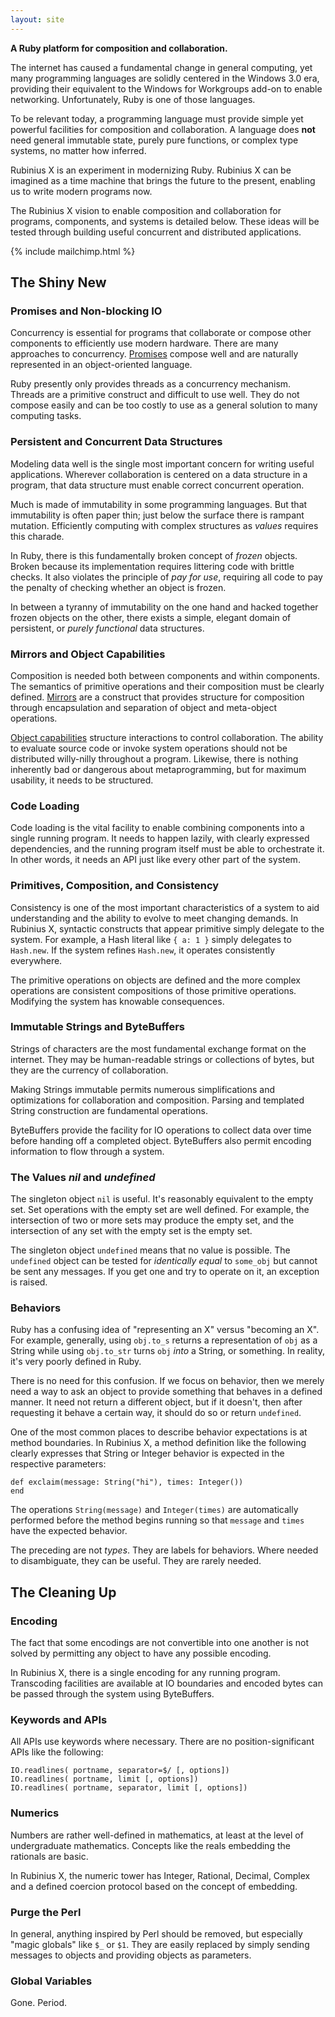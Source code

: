 ```yaml
---
layout: site
---
```


**A Ruby platform for composition and collaboration.**

The internet has caused a fundamental change in general computing, yet many
programming languages are solidly centered in the Windows 3.0 era,
providing their equivalent to the Windows for Workgroups add-on to enable
networking. Unfortunately, Ruby is one of those languages.

To be relevant today, a programming language must provide simple yet powerful
facilities for composition and collaboration. A language does **not** need
general immutable state, purely pure functions, or complex type systems, no
matter how inferred.

Rubinius X is an experiment in modernizing Ruby. Rubinius X can be imagined as
a time machine that brings the future to the present, enabling us to write
modern programs now.

The Rubinius X vision to enable composition and collaboration for programs,
components, and systems is detailed below. These ideas will be tested through
building useful concurrent and distributed applications.

{% include mailchimp.html %}

## The Shiny New

### Promises and Non-blocking IO

Concurrency is essential for programs that collaborate or compose other
components to efficiently use modern hardware. There are many approaches to
concurrency. [Promises](http://en.wikipedia.org/wiki/Futures_and_promises)
compose well and are naturally represented in an object-oriented language.

Ruby presently only provides threads as a concurrency mechanism. Threads are a
primitive construct and difficult to use well. They do not compose easily and
can be too costly to use as a general solution to many computing tasks.

### Persistent and Concurrent Data Structures

Modeling data well is the single most important concern for writing useful
applications. Wherever collaboration is centered on a data structure in a
program, that data structure must enable correct concurrent operation.

Much is made of immutability in some programming languages. But that
immutability is often paper thin; just below the surface there is rampant
mutation. Efficiently computing with complex structures as _values_ requires
this charade.

In Ruby, there is this fundamentally broken concept of _frozen_ objects. Broken
because its implementation requires littering code with brittle checks. It also
violates the principle of _pay for use_, requiring all code to pay the penalty
of checking whether an object is frozen.

In between a tyranny of immutability on the one hand and hacked together frozen
objects on the other, there exists a simple, elegant domain of persistent, or
_purely functional_ data structures.

### Mirrors and Object Capabilities

Composition is needed both between components and within components. The
semantics of primitive operations and their composition must be clearly
defined. [Mirrors](http://bracha.org/mirrors.pdf) are a construct that
provides structure for composition through encapsulation and separation of
object and meta-object operations.

[Object capabilities](http://en.wikipedia.org/wiki/Object-capability_model)
structure interactions to control collaboration. The ability to evaluate source
code or invoke system operations should not be distributed willy-nilly
throughout a program. Likewise, there is nothing inherently bad or dangerous
about metaprogramming, but for maximum usability, it needs to be structured.

### Code Loading

Code loading is the vital facility to enable combining components into a single
running program. It needs to happen lazily, with clearly expressed
dependencies, and the running program itself must be able to orchestrate it. In
other words, it needs an API just like every other part of the system.

### Primitives, Composition, and Consistency

Consistency is one of the most important characteristics of a system to aid
understanding and the ability to evolve to meet changing demands. In Rubinius
X, syntactic constructs that appear primitive simply delegate to the system.
For example, a Hash literal like `{ a: 1 }` simply delegates to `Hash.new`. If
the system refines `Hash.new`, it operates consistently everywhere.

The primitive operations on objects are defined and the more complex operations
are consistent compositions of those primitive operations. Modifying the system
has knowable consequences.

### Immutable Strings and ByteBuffers

Strings of characters are the most fundamental exchange format on the internet.
They may be human-readable strings or collections of bytes, but they are the
currency of collaboration.

Making Strings immutable permits numerous simplifications and optimizations for
collaboration and composition. Parsing and templated String construction are
fundamental operations.

ByteBuffers provide the facility for IO operations to collect data over time
before handing off a completed object. ByteBuffers also permit encoding
information to flow through a system.

### The Values _nil_ and _undefined_

The singleton object `nil` is useful. It's reasonably equivalent to the empty
set. Set operations with the empty set are well defined. For example, the
intersection of two or more sets may produce the empty set, and the
intersection of any set with the empty set is the empty set.

The singleton object `undefined` means that no value is possible. The
`undefined` object can be tested for _identically equal_ to `some_obj` but
cannot be sent any messages. If you get one and try to operate on it, an
exception is raised.

### Behaviors

Ruby has a confusing idea of "representing an X" versus "becoming an X". For
example, generally, using `obj.to_s` returns a representation of `obj` as a
String while using `obj.to_str` turns `obj` _into_ a String, or something. In
reality, it's very poorly defined in Ruby.

There is no need for this confusion. If we focus on behavior, then we merely
need a way to ask an object to provide something that behaves in a defined
manner. It need not return a different object, but if it doesn't, then after
requesting it behave a certain way, it should do so or return `undefined`.

One of the most common places to describe behavior expectations is at method
boundaries. In Rubinius X, a method definition like the following clearly
expresses that String or Integer behavior is expected in the respective
parameters:

    def exclaim(message: String("hi"), times: Integer())
    end

The operations `String(message)` and `Integer(times)` are automatically
performed before the method begins running so that `message` and `times` have
the expected behavior.

The preceding are not _types_. They are labels for behaviors. Where needed to
disambiguate, they can be useful. They are rarely needed.

## The Cleaning Up

### Encoding

The fact that some encodings are not convertible into one another is not solved
by permitting any object to have any possible encoding.

In Rubinius X, there is a single encoding for any running program. Transcoding
facilities are available at IO boundaries and encoded bytes can be passed
through the system using ByteBuffers.

### Keywords and APIs

All APIs use keywords where necessary. There are no position-significant APIs
like the following:

    IO.readlines( portname, separator=$/ [, options])
    IO.readlines( portname, limit [, options])
    IO.readlines( portname, separator, limit [, options])

### Numerics

Numbers are rather well-defined in mathematics, at least at the level of
undergraduate mathematics. Concepts like the reals embedding the rationals are
basic.

In Rubinius X, the numeric tower has Integer, Rational, Decimal, Complex and a
defined coercion protocol based on the concept of embedding.

### Purge the Perl

In general, anything inspired by Perl should be removed, but especially "magic
globals" like `$_` or `$1`. They are easily replaced by simply sending messages
to objects and providing objects as parameters.

### Global Variables

Gone. Period.

